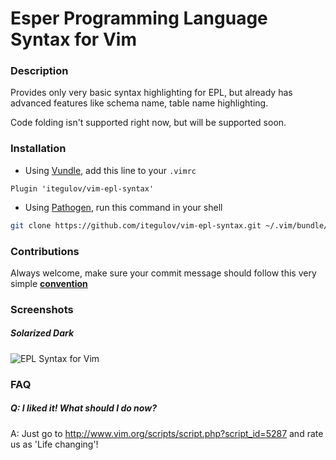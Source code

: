 # Esper Programming Language Syntax for Vim

### Description

Provides only very basic syntax highlighting for EPL, but already has advanced features like schema name, table name highlighting.

Code folding isn't supported right now, but will be supported soon.

### Installation

- Using [Vundle](https://github.com/gmarik/vundle),
  add this line to your `.vimrc`

```vim
Plugin 'itegulov/vim-epl-syntax'
```

- Using [Pathogen](https://github.com/tpope/vim-pathogen),
  run this command in your shell

```bash
git clone https://github.com/itegulov/vim-epl-syntax.git ~/.vim/bundle/vim-epl-syntax
```
### Contributions
Always welcome, make sure your commit message should follow this very simple [**convention**](http://tbaggery.com/2008/04/19/a-note-about-git-commit-messages.html)

### Screenshots
##### Solarized Dark
![EPL Syntax for Vim](http://i.imgur.com/mer3QDB.png)

### FAQ
##### Q: I liked it! What should I do now?
A: Just go to http://www.vim.org/scripts/script.php?script_id=5287 and rate us as 'Life changing'!

